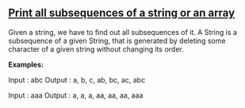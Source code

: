 ## [Print all subsequences of a string or an array](https://www.geeksforgeeks.org/print-subsequences-string/)

Given a string, we have to find out all subsequences of it. A String is a subsequence of a given String, that is generated by deleting some character of a given string without changing its order.

**Examples:**

Input : abc
Output : a, b, c, ab, bc, ac, abc

Input : aaa
Output : a, a, a, aa, aa, aa, aaa
